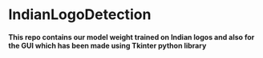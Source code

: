# IndianLogoDetection
#### This repo contains our model weight trained on Indian logos and also for the GUI which has been made using Tkinter python library
